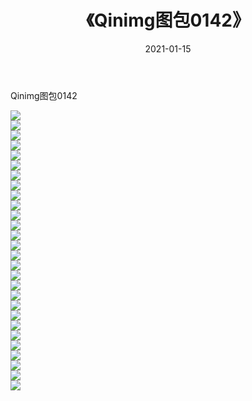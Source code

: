 ﻿---
layout: post
title:  《Qinimg图包0142》
date:   2021-01-15
img: http://imgx.orgx.ga/Qinimg图包/Qinimg图包0142/000.jpg
categories: [美女, 清纯, 唯美]
---

Qinimg图包0142

 ![](http://imgx.orgx.ga/Qinimg图包/Qinimg图包0142/001.jpg) <br>![](http://imgx.orgx.ga/Qinimg图包/Qinimg图包0142/002.jpg) <br>![](http://imgx.orgx.ga/Qinimg图包/Qinimg图包0142/003.jpg) <br>![](http://imgx.orgx.ga/Qinimg图包/Qinimg图包0142/004.jpg) <br>![](http://imgx.orgx.ga/Qinimg图包/Qinimg图包0142/005.jpg) <br>![](http://imgx.orgx.ga/Qinimg图包/Qinimg图包0142/006.jpg) <br>![](http://imgx.orgx.ga/Qinimg图包/Qinimg图包0142/007.jpg) <br>![](http://imgx.orgx.ga/Qinimg图包/Qinimg图包0142/008.jpg) <br>![](http://imgx.orgx.ga/Qinimg图包/Qinimg图包0142/009.jpg) <br>![](http://imgx.orgx.ga/Qinimg图包/Qinimg图包0142/010.jpg) <br>![](http://imgx.orgx.ga/Qinimg图包/Qinimg图包0142/011.jpg) <br>![](http://imgx.orgx.ga/Qinimg图包/Qinimg图包0142/012.jpg) <br>![](http://imgx.orgx.ga/Qinimg图包/Qinimg图包0142/013.jpg) <br>![](http://imgx.orgx.ga/Qinimg图包/Qinimg图包0142/014.jpg) <br>![](http://imgx.orgx.ga/Qinimg图包/Qinimg图包0142/015.jpg) <br>![](http://imgx.orgx.ga/Qinimg图包/Qinimg图包0142/016.jpg) <br>![](http://imgx.orgx.ga/Qinimg图包/Qinimg图包0142/017.jpg) <br>![](http://imgx.orgx.ga/Qinimg图包/Qinimg图包0142/018.jpg) <br>![](http://imgx.orgx.ga/Qinimg图包/Qinimg图包0142/019.jpg) <br>![](http://imgx.orgx.ga/Qinimg图包/Qinimg图包0142/020.jpg) <br>![](http://imgx.orgx.ga/Qinimg图包/Qinimg图包0142/021.jpg) <br>![](http://imgx.orgx.ga/Qinimg图包/Qinimg图包0142/022.jpg) <br>![](http://imgx.orgx.ga/Qinimg图包/Qinimg图包0142/023.jpg) <br>![](http://imgx.orgx.ga/Qinimg图包/Qinimg图包0142/024.jpg) <br>![](http://imgx.orgx.ga/Qinimg图包/Qinimg图包0142/025.jpg) <br>![](http://imgx.orgx.ga/Qinimg图包/Qinimg图包0142/026.jpg) <br>![](http://imgx.orgx.ga/Qinimg图包/Qinimg图包0142/027.jpg) <br>![](http://imgx.orgx.ga/Qinimg图包/Qinimg图包0142/028.jpg) <br>